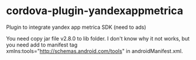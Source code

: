 # cordova-plugin-yandexappmetrica
Plugin to integrate yandex app metrica SDK (need to ads)

You need copy jar file v2.8.0 to lib folder.
I don't know why it not works, but you need add to manifest tag xmlns:tools="http://schemas.android.com/tools" in androidManifest.xml.
